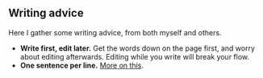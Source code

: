 ## Writing advice

Here I gather some writing advice, from both myself and others.

- **Write first, edit later.** Get the words down on the page first, and worry about editing afterwards. Editing while you write will break your flow.
- **One sentence per line.** [More on this](https://sive.rs/1s).
